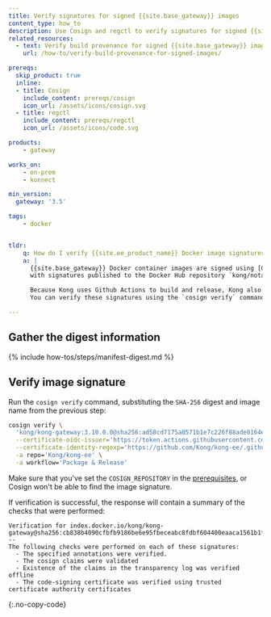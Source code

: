 ```yaml
---
title: Verify signatures for signed {{site.base_gateway}} images
content_type: how_to
description: Use Cosign and regctl to verify signatures for signed {{site.base_gateway}} images.
related_resources:
  - text: Verify build provenance for signed {{site.base_gateway}} images
    url: /how-to/verify-build-provenance-for-signed-images/

prereqs:
  skip_product: true
  inline:
  - title: Cosign
    include_content: prereqs/cosign
    icon_url: /assets/icons/cosign.svg
  - title: regctl
    include_content: prereqs/regctl
    icon_url: /assets/icons/code.svg

products:
    - gateway

works_on:
    - on-prem
    - konnect

min_version:
  gateway: '3.5'

tags:
    - docker


tldr:
    q: How do I verify {{site.ee_product_name}} Docker image signatures?
    a: |
      {{site.base_gateway}} Docker container images are signed using [Cosign](https://github.com/sigstore/cosign), 
      with signatures published to the Docker Hub repository `kong/notary`.

      Because Kong uses Github Actions to build and release, Kong also uses Github’s OIDC identity to sign images.
      You can verify these signatures using the `cosign verify` command.

---
```


## Gather the digest information

{% include how-tos/steps/manifest-digest.md %}


## Verify image signature

Run the `cosign verify` command, substituting the `SHA-256` digest and image name from the previous step:

```sh
cosign verify \
  'kong/kong-gateway:3.10.0.0@sha256:ad58cd7175a0571b1e7c226f88ade0164e5fd50b12f4da8d373e0acc82547495' \
  --certificate-oidc-issuer='https://token.actions.githubusercontent.com' \
  --certificate-identity-regexp='https://github.com/Kong/kong-ee/.github/workflows/release.yml' \
  -a repo='Kong/kong-ee' \
  -a workflow='Package & Release'
```

Make sure that you've set the `COSIGN_REPOSITORY` in the [prerequisites](#prerequisites), or Cosign won't be able to find the image signature.

If verification is successful, the response will contain a summary of the checks that were performed:
```
Verification for index.docker.io/kong/kong-gateway@sha256:cb838b4090cfbfb9186be6e95fbeceabc8fdbf604400eaaca1561b1f510128eb --
The following checks were performed on each of these signatures:
  - The specified annotations were verified.
  - The cosign claims were validated
  - Existence of the claims in the transparency log was verified offline
  - The code-signing certificate was verified using trusted certificate authority certificates
```
{:.no-copy-code}